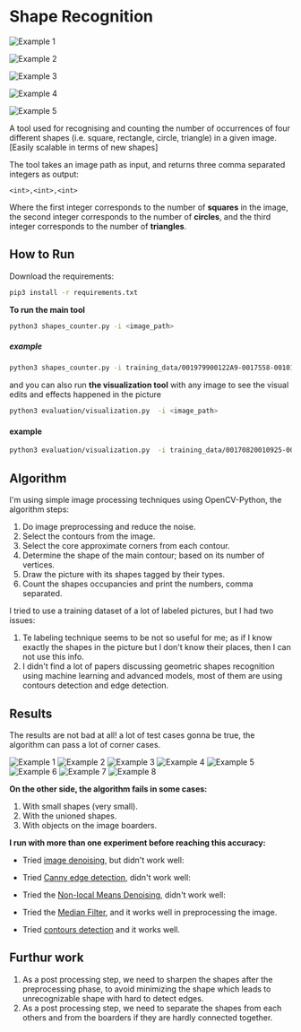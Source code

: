 # Shape Recognition

![Example 1](https://github.com/AbdelrahmanRadwan/object-detection/blob/master/results/example1.png  "Example 1")

![Example 2](https://github.com/AbdelrahmanRadwan/object-detection/blob/master/results/example2.png  "Example 2")

![Example 3](https://github.com/AbdelrahmanRadwan/object-detection/blob/master/results/example3.png  "Example 3")

![Example 4](https://github.com/AbdelrahmanRadwan/object-detection/blob/master/results/example4.png  "Example 4")

![Example 5](https://github.com/AbdelrahmanRadwan/object-detection/blob/master/results/example5.png  "Example 5")

A tool used for recognising and counting the number of occurrences
 of four different shapes (i.e. square, rectangle, circle, triangle) in a given image. 
 [Easily scalable in terms of new shapes]

The tool takes an image path as input, and returns three
 comma separated integers as output:
```
<int>,<int>,<int>
```
Where the first integer corresponds to the number of **squares**
 in the image, the second integer corresponds to the number of **circles**,
  and the third integer corresponds to the number of **triangles**.

## How to Run
Download the requirements:
```bash
pip3 install -r requirements.txt 
```
**To run the main tool**
```bash
python3 shapes_counter.py -i <image_path>
```
##### example
```bash
python3 shapes_counter.py -i training_data/001979900122A9-0017558-00101E4-001F3DE-00118C8001FC1B0016C37.jpg
```

and you can also run **the visualization tool** with any image to see the visual edits and effects happened in the picture
```bash
python3 evaluation/visualization.py  -i <image_path>
```
#### example
```bash
python3 evaluation/visualization.py  -i training_data/00170820010925-001146F-0011FF9-001E987-0019C5D001A322001AEF8.jpg
```

## Algorithm
I'm using simple image processing techniques using OpenCV-Python, the algorithm steps:
1. Do image preprocessing and reduce the noise.
2. Select the contours from the image.
3. Select the core approximate corners from each contour.
4. Determine the shape of the main contour; based on its number of vertices.
5. Draw the picture with its shapes tagged by their types.
6. Count the shapes occupancies and print the numbers, comma separated.

I tried to use a training dataset of a lot of labeled pictures, but I had two issues:
1. Te labeling technique seems to be not so useful for me; as if I know exactly the shapes in the picture but I don't know their places, then I can not use this info.
2. I didn't find a lot of papers discussing geometric shapes recognition using machine learning and advanced models, most of them are using contours detection and edge detection.
 
## Results
The results are not bad at all! a lot of test cases gonna be true, the algorithm can pass a lot of corner cases.

![Example 1](https://github.com/AbdelrahmanRadwan/object-detection/blob/master/results/1.png  "Example 1") ![Example 2](https://github.com/AbdelrahmanRadwan/object-detection/blob/master/results/2.png  "Example 2")
![Example 3](https://github.com/AbdelrahmanRadwan/object-detection/blob/master/results/3.png  "Example 3") ![Example 4](https://github.com/AbdelrahmanRadwan/object-detection/blob/master/results/4.png  "Example 4")
![Example 5](https://github.com/AbdelrahmanRadwan/object-detection/blob/master/results/5.png  "Example 5") ![Example 6](https://github.com/AbdelrahmanRadwan/object-detection/blob/master/results/6.png  "Example 6")
![Example 7](https://github.com/AbdelrahmanRadwan/object-detection/blob/master/results/7.png  "Example 7") ![Example 8](https://github.com/AbdelrahmanRadwan/object-detection/blob/master/results/8.png  "Example 8")


**On the other side, the algorithm fails in some cases:**
1. With small shapes (very small).
2. With the unioned shapes.
3. With objects on the image boarders.

**I run with more than one experiment before reaching this accuracy:**

- Tried [image denoising](http://opencv-python-tutroals.readthedocs.io/en/latest/py_tutorials/py_photo/py_non_local_means/py_non_local_means.html), but didn't work well:

- Tried [Canny edge detection](http://opencv-python-tutroals.readthedocs.io/en/latest/py_tutorials/py_imgproc/py_canny/py_canny.html), didn't work well:

- Tried the [Non-local Means Denoising](http://www.bogotobogo.com/python/OpenCV_Python/python_opencv3_Image_Non-local_Means_Denoising_Algorithm_Noise_Reduction.php), didn't work well:

- Tried the [Median Filter](https://code.tutsplus.com/tutorials/image-filtering-in-python--cms-29202), and it works well in preprocessing the image.

- Tried [contours detection](https://www.youtube.com/watch?v=hrwsHlKqBRw) and it works well.


## Furthur work
1. As a post processing step, we need to sharpen the shapes after the preprocessing phase, to avoid minimizing the shape which leads to unrecognizable shape with hard to detect edges.
2. As a post processing step, we need to separate the shapes from each others and from the boarders if they are hardly connected together.

